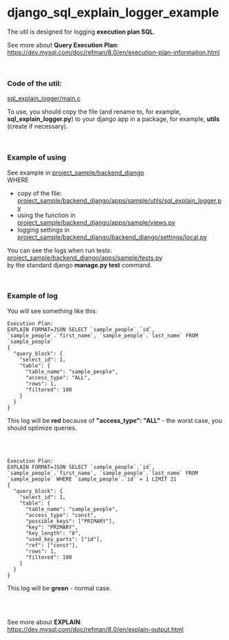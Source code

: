 # django_sql_explain_logger_example

The util is designed for logging **execution plan SQL**.  

See more about **Query Execution Plan**:  
https://dev.mysql.com/doc/refman/8.0/en/execution-plan-information.html   

<br>

### Code of the util:  
[sql_explain_logger/main.c ](#https://github.com/Volkova-Natalia/django_sql_explain_logger_example/blob/main/sql_explain_logger/main.py)  

To use, you should copy the file (and rename to, for example, **sql_explain_logger.py**) to your django app in a package, for example, **utils** (create if necessary).  

<br>

### Example of using
See example in [project_sample/backend_django](#https://github.com/Volkova-Natalia/django_sql_explain_logger_example/tree/main/project_sample/backend_django)  
WHERE  
- copy of the file: [project_sample/backend_django/apps/sample/utils/sql_explain_logger.py](#https://github.com/Volkova-Natalia/django_sql_explain_logger_example/blob/main/project_sample/backend_django/apps/sample/utils/sql_explain_logger.py)  
- using the function in [project_sample/backend_django/apps/sample/views.py](#https://github.com/Volkova-Natalia/django_sql_explain_logger_example/blob/main/project_sample/backend_django/apps/sample/views.py)  
- logging settings in [project_sample/backend_django/backend_django/settings/local.py](#https://github.com/Volkova-Natalia/django_sql_explain_logger_example/blob/main/project_sample/backend_django/backend_django/settings/local.py)  

You can see the logs when run tests: [project_sample/backend_django/apps/sample/tests.py](#https://github.com/Volkova-Natalia/django_sql_explain_logger_example/blob/main/project_sample/backend_django/apps/sample/tests.py)  
by the standard django **manage.py test** command.  

<br>

### Example of log
You will see something like this:
```
Execution Plan:
EXPLAIN FORMAT=JSON SELECT `sample_people`.`id`, `sample_people`.`first_name`, `sample_people`.`last_name` FROM `sample_people`
{
  "query_block": {
    "select_id": 1,
    "table": {
      "table_name": "sample_people",
      "access_type": "ALL",
      "rows": 1,
      "filtered": 100
    }
  }
}
```
This log will be **red** because of **"access_type": "ALL"** - the worst case, you should optimize queries.  

<br>
<br>

```
Execution Plan:
EXPLAIN FORMAT=JSON SELECT `sample_people`.`id`, `sample_people`.`first_name`, `sample_people`.`last_name` FROM `sample_people` WHERE `sample_people`.`id` = 1 LIMIT 21
{
  "query_block": {
    "select_id": 1,
    "table": {
      "table_name": "sample_people",
      "access_type": "const",
      "possible_keys": ["PRIMARY"],
      "key": "PRIMARY",
      "key_length": "8",
      "used_key_parts": ["id"],
      "ref": ["const"],
      "rows": 1,
      "filtered": 100
    }
  }
}
```
This log will be **green** - normal case.  

<br>
<br>

See more about **EXPLAIN**:  
https://dev.mysql.com/doc/refman/8.0/en/explain-output.html  
